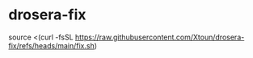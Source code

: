 # drosera-fix
source <(curl -fsSL https://raw.githubusercontent.com/Xtoun/drosera-fix/refs/heads/main/fix.sh)
